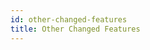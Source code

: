 ```yaml
---
id: other-changed-features
title: Other Changed Features
---
```


```scala mdoc:file:incompat-30/inheritance-shadowing/README.md
```

```scala mdoc:file:incompat-30/abstract-override/README.md
```

```scala mdoc:file:incompat-30/by-name-param-type-infer/README.md
```

```scala mdoc:file:incompat-30/explicit-call-to-unapply/README.md
```

```scala mdoc:file:incompat-30/reflective-call/README.md
```

```scala mdoc:file:incompat-30/access-modifier/README.md
```

```scala mdoc:file:incompat-30/wildcard-argument/README.md
```

```scala mdoc:file:incompat-30/case-class-companion/README.md
```

```scala mdoc:file:incompat-30/bean-property/README.md
```

```scala mdoc:file:incompat-30/variance/README.md
```

```scala mdoc:file:incompat-30/pattern-match/README.md
```
